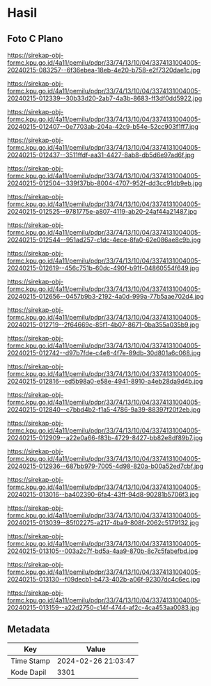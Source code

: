 # Hasil

## Foto C Plano

https://sirekap-obj-formc.kpu.go.id/4a11/pemilu/pdpr/33/74/13/10/04/3374131004005-20240215-083257--6f36ebea-18eb-4e20-b758-e2f7320dae1c.jpg

https://sirekap-obj-formc.kpu.go.id/4a11/pemilu/pdpr/33/74/13/10/04/3374131004005-20240215-012339--30b33d20-2ab7-4a3b-8683-ff3df0dd5922.jpg

https://sirekap-obj-formc.kpu.go.id/4a11/pemilu/pdpr/33/74/13/10/04/3374131004005-20240215-012407--0e7703ab-204a-42c9-b54e-52cc903f1ff7.jpg

https://sirekap-obj-formc.kpu.go.id/4a11/pemilu/pdpr/33/74/13/10/04/3374131004005-20240215-012437--3511ffdf-aa31-4427-8ab8-db5d6e97ad6f.jpg

https://sirekap-obj-formc.kpu.go.id/4a11/pemilu/pdpr/33/74/13/10/04/3374131004005-20240215-012504--339f37bb-8004-4707-952f-dd3cc91db9eb.jpg

https://sirekap-obj-formc.kpu.go.id/4a11/pemilu/pdpr/33/74/13/10/04/3374131004005-20240215-012525--9781775e-a807-4119-ab20-24af44a21487.jpg

https://sirekap-obj-formc.kpu.go.id/4a11/pemilu/pdpr/33/74/13/10/04/3374131004005-20240215-012544--951ad257-c1dc-4ece-8fa0-62e086ae8c9b.jpg

https://sirekap-obj-formc.kpu.go.id/4a11/pemilu/pdpr/33/74/13/10/04/3374131004005-20240215-012619--456c751b-60dc-490f-b91f-04860554f649.jpg

https://sirekap-obj-formc.kpu.go.id/4a11/pemilu/pdpr/33/74/13/10/04/3374131004005-20240215-012656--0457b9b3-2192-4a0d-999a-77b5aae702d4.jpg

https://sirekap-obj-formc.kpu.go.id/4a11/pemilu/pdpr/33/74/13/10/04/3374131004005-20240215-012719--2f64669c-85f1-4b07-8671-0ba355a035b9.jpg

https://sirekap-obj-formc.kpu.go.id/4a11/pemilu/pdpr/33/74/13/10/04/3374131004005-20240215-012742--d97b7fde-c4e8-4f7e-89db-30d801a6c068.jpg

https://sirekap-obj-formc.kpu.go.id/4a11/pemilu/pdpr/33/74/13/10/04/3374131004005-20240215-012816--ed5b98a0-e58e-4941-8910-a4eb28da9d4b.jpg

https://sirekap-obj-formc.kpu.go.id/4a11/pemilu/pdpr/33/74/13/10/04/3374131004005-20240215-012840--c7bbd4b2-f1a5-4786-9a39-88397f20f2eb.jpg

https://sirekap-obj-formc.kpu.go.id/4a11/pemilu/pdpr/33/74/13/10/04/3374131004005-20240215-012909--a22e0a66-f83b-4729-8427-bb82e8df89b7.jpg

https://sirekap-obj-formc.kpu.go.id/4a11/pemilu/pdpr/33/74/13/10/04/3374131004005-20240215-012936--687bb979-7005-4d98-820a-b00a52ed7cbf.jpg

https://sirekap-obj-formc.kpu.go.id/4a11/pemilu/pdpr/33/74/13/10/04/3374131004005-20240215-013016--ba402390-6fa4-43ff-94d8-90281b5706f3.jpg

https://sirekap-obj-formc.kpu.go.id/4a11/pemilu/pdpr/33/74/13/10/04/3374131004005-20240215-013039--85f02275-a217-4ba9-808f-2062c5179132.jpg

https://sirekap-obj-formc.kpu.go.id/4a11/pemilu/pdpr/33/74/13/10/04/3374131004005-20240215-013105--003a2c7f-bd5a-4aa9-870b-8c7c5fabefbd.jpg

https://sirekap-obj-formc.kpu.go.id/4a11/pemilu/pdpr/33/74/13/10/04/3374131004005-20240215-013130--f09decb1-b473-402b-a06f-92307dc4c6ec.jpg

https://sirekap-obj-formc.kpu.go.id/4a11/pemilu/pdpr/33/74/13/10/04/3374131004005-20240215-013159--a22d2750-c14f-4744-af2c-4ca453aa0083.jpg


## Metadata

| Key        | Value               |
| ---------- | ------------------- |
| Time Stamp | 2024-02-26 21:03:47 |
| Kode Dapil | 3301                |



